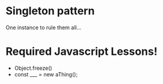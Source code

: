 # Singleton pattern
One instance to rule them all...

# Required Javascript Lessons!
- Object.freeze()
- const ___ = new aThing();
